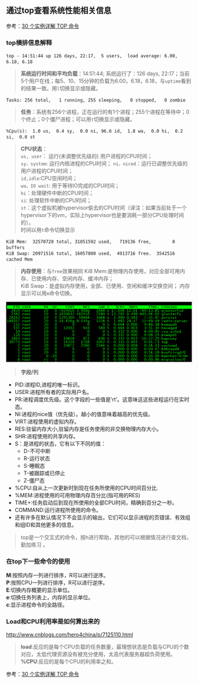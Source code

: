 ## 通过top查看系统性能相关信息
参考：[30 个实例详解 TOP 命令 ](https://mp.weixin.qq.com/s?__biz=MzAxODI5ODMwOA==&mid=2666541472&idx=1&sn=e55096ec7447c54aad1b534322f542b7&chksm=80dcf50bb7ab7c1d5b54f43ffde94d2d30487e6c95726568496f17e16422afad1d2c1383e6c2&mpshare=1&scene=1&srcid=1114zGcMlDNob2tc8aqIU178&pass_ticket=BFk1ncyev8KFx3EsclgjEGAtxg4D4%2BaorpsZZr5OGH8v%2B7Wboy5cSHFTcQdPe5TA#rd)
### top横排信息解释
```
top - 14:51:44 up 126 days, 22:17,  5 users,  load average: 6.00, 6.18, 6.18
```
> **系统运行时间和平均负载**：14:51:44; 系统运行了：126 days, 22:17；当前5个用户在线；每5、10、15分钟的负载为6.00，6.18，6.18，与`uptime`看到的结果一致。用`l`切换显示或隐藏。

```
Tasks: 256 total,   1 running, 255 sleeping,   0 stopped,   0 zombie
```
> **任务**：系统有256个进程，正在运行的有1个进程；255个进程在等待中；0个终止；0个僵尸进程；可以用`t`切换显示或隐藏。

```
%Cpu(s):  1.0 us,  0.4 sy,  0.0 ni, 96.6 id,  1.8 wa,  0.0 hi,  0.2 si,  0.0 st
```
> **CPU状态**：  
`us, user`： 运行(未调整优先级的) 用户进程的CPU时间；  
`sy，system`: 运行内核进程的CPU时间； 
`ni，niced`：运行已调整优先级的用户进程的CPU时间；  
`id,idle`:CPU空闲时间；   
`wa，IO wait`: 用于等待IO完成的CPU时间；  
`hi`：处理硬件中断的CPU时间；  
`si`: 处理软件中断的CPU时间；  
`st`：这个虚拟机被hypervisor偷去的CPU时间（译注：如果当前处于一个hypervisor下的vm，实际上hypervisor也是要消耗一部分CPU处理时间的）。  
时间以用`t`命令切换显示

```
KiB Mem:  32570728 total, 31851592 used,   719136 free,        0 buffers
KiB Swap: 20971516 total, 16057800 used,  4913716 free.  3542516 cached Mem
```
> **内存使用**：与`free`效果相同
KiB Mem:是物理内存使用，对应全部可用内存、已使用内存、空闲内存、缓冲内存；  
KiB Swap：是虚拟内存使用，全部、已使用、空闲和缓冲交换空间；
内存显示可以用`m`命令切换。

![top.talbe](./img/top.table.png)
> **字段/列**  
* PID:进程ID,进程的唯一标识。  
* USER:进程所有者的实际用户名。  
* PR:进程调度优先级。这个字段的一些值是’rt’。这意味这这些进程运行在实时态。  
* NI:进程的nice值（优先级）。越小的值意味着越高的优先级。  
* VIRT:进程使用的虚拟内存。  
* RES:驻留内存大小,驻留内存是任务使用的非交换物理内存大小。  
* SHR:进程使用的共享内存。  
* S：是进程的状态，它有以下不同的值： 
   * D-不可中断  
   * R-运行状态  
   * S-睡眠态
   * T-被跟踪或已停止
   * Z-僵尸态
* %CPU:自从上一次更新时到现在任务所使用的CPU时间百分比.
* %MEM:进程使用的可用物理内存百分比(指可用的RES)
* TIME+:任务启动后到现在所使用的全部CPU时间，精确到百分之一秒。
* COMMAND:运行进程所使用的命令。
* 还有许多在默认情况下不会显示的输出，它们可以显示进程的页错误、有效组和组ID和其他更多的信息。

> top是一个交互式的命令，按h进行帮助，其他的可以根据情况进行查文档，勤加练习 。 

### 在top下一些命令的使用
**M**:按照内存一列进行排序，R可以进行逆序。  
**P**:按照CPU一列进行排序，R可以进行逆序。  
**E**:切换内存概要的显示单位。  
**e**:切换任务列表上，内存的显示单位。  
**c**:显示进程命令的全路径。

### Load和CPU利用率是如何算出来的
http://www.cnblogs.com/hero4china/p/7125110.html  

   >**load**:反应的是每个CPU负载的任务数量，最理想状态是负载与CPU的个数对应，太低代理资源没有被充分使用，太高代表服务器超负荷使用。  
   >**%CPU**:反应的是每个CPU的利用率之和。    


参考：[30 个实例详解 TOP 命令](https://mp.weixin.qq.com/s?__biz=MzAxODI5ODMwOA==&mid=2666541472&idx=1&sn=e55096ec7447c54aad1b534322f542b7&chksm=80dcf50bb7ab7c1d5b54f43ffde94d2d30487e6c95726568496f17e16422afad1d2c1383e6c2&mpshare=1&scene=1&srcid=1114zGcMlDNob2tc8aqIU178&pass_ticket=BFk1ncyev8KFx3EsclgjEGAtxg4D4%2BaorpsZZr5OGH8v%2B7Wboy5cSHFTcQdPe5TA#rd)
